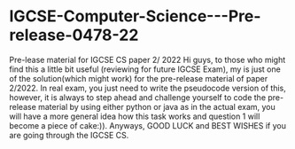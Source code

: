# IGCSE-Computer-Science---Pre-release-0478-22
Pre-lease material for IGCSE CS paper 2/ 2022
Hi guys, to those who might find this a little bit useful (reviewing for future IGCSE Exam), my is just one of the solution(which might work) for the pre-release material of paper 2/2022. In real exam, you just need to write the pseudocode version of this, however, it is always to step ahead and challenge yourself to code the pre-release material by using either python or java as in the actual exam, you will have a more general idea how this task works and question 1 will become a piece of cake:)). Anyways, GOOD LUCK and BEST WISHES if you are going through the IGCSE CS.  
